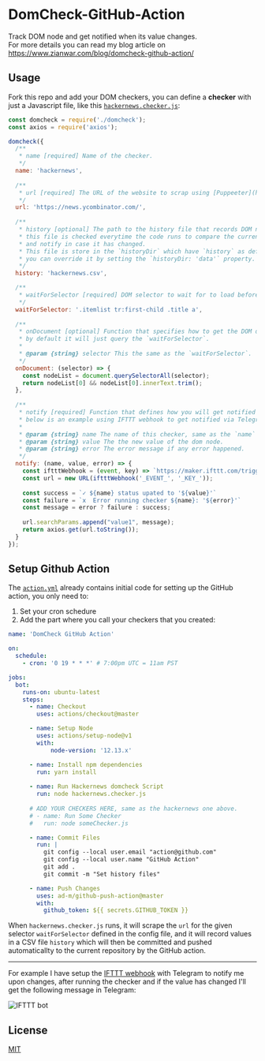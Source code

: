 # DomCheck-GitHub-Action

Track DOM node and get notified when its value changes.  
For more details you can read my blog article on https://www.zianwar.com/blog/domcheck-github-action/

## Usage
Fork this repo and add your DOM checkers, you can define a **checker** with just a Javascript file, like this [`hackernews.checker.js`](https://github.com/zianwar/domcheck-github-action/blob/master/hackernews.checker.js):
```js
const domcheck = require('./domcheck');
const axios = require('axios');

domcheck({
  /**
   * name [required] Name of the checker.
   */
  name: 'hackernews',
  
  /**
   * url [required] The URL of the website to scrap using [Puppeeter](https://developers.google.com/web/tools/puppeteer)
   */
  url: 'https://news.ycombinator.com/',
  
  /**
   * history [optional] The path to the history file that records DOM node values,
   * this file is checked everytime the code runs to compare the current value against old values,
   * and notify in case it has changed.
   * This file is store in the `historyDir` which have `history` as default folder name,
   * you can override it by setting the `historyDir: 'data'` property.
   */
  history: 'hackernews.csv',

  /**
   * waitForSelector [required] DOM selector to wait for to load before scraping.
   */  
  waitForSelector: '.itemlist tr:first-child .title a',
  
  /**
   * onDocument [optional] Function that specifies how to get the DOM data from the url, 
   * by default it will just query the `waitForSelector`.
   *
   * @param {string} selector This the same as the `waitForSelector`.
   */
  onDocument: (selector) => {
    const nodeList = document.querySelectorAll(selector);
    return nodeList[0] && nodeList[0].innerText.trim();
  },
  
  /**
   * notify [required] Function that defines how you will get notified with the result,
   * below is an example using IFTTT webhook to get notified via Telegram.
   *
   * @param {string} name The name of this checker, same as the `name` property.
   * @param {string} value The the new value of the dom node.
   * @param {string} error The error message if any error happened.
   */
  notify: (name, value, error) => {
    const iftttWebhook = (event, key) => `https://maker.ifttt.com/trigger/${event}/with/key/${key}`;
    const url = new URL(iftttWebhook('_EVENT_', '_KEY_'));
    
    const success = `✓ ${name} status upated to '${value}'`
    const failure = `𝗑  Error running checker ${name}: '${error}'`
    const message = error ? failure : success;
    
    url.searchParams.append("value1", message);
    return axios.get(url.toString());
  }
});
```
## Setup Github Action

The [`action.yml`](https://github.com/zianwar/domcheck-github-action/blob/master/.github/workflows/action.yml) already contains initial code for setting up the GitHub action, you only need to:
1. Set your cron schedure
2. Add the part where you call your checkers that you created:

```yaml
name: 'DomCheck GitHub Action'

on:
  schedule:
    - cron: '0 19 * * *' # 7:00pm UTC = 11am PST

jobs:
  bot:
    runs-on: ubuntu-latest
    steps:
      - name: Checkout
        uses: actions/checkout@master

      - name: Setup Node
        uses: actions/setup-node@v1
        with:
            node-version: '12.13.x'

      - name: Install npm dependencies
        run: yarn install
      
      - name: Run Hackernews domcheck Script
        run: node hackernews.checker.js
      
      # ADD YOUR CHECKERS HERE, same as the hackernews one above.
      # - name: Run Some Checker
      #   run: node someChecker.js

      - name: Commit Files
        run: |
          git config --local user.email "action@github.com"
          git config --local user.name "GitHub Action"
          git add .
          git commit -m "Set history files"

      - name: Push Changes
        uses: ad-m/github-push-action@master
        with:
          github_token: ${{ secrets.GITHUB_TOKEN }}
```

When `hackernews.checker.js` runs, it will scrape the `url` for the given selector `waitForSelector` defined in the config file, and it will record values in a CSV file `history` which will then be committed and pushed automaticallty to the current repository by the GitHub action.

---

For example I have setup the [IFTTT webhook](https://ifttt.com/maker_webhooks) with Telegram to notify me upon changes, after running the checker and if the value has changed I'll get the following message in Telegram:

![IFTTT bot](https://i.imgur.com/pInm3qg.png)

## License
[MIT](https://github.com/zianwar/domcheck-github-action/blob/master/LICENSE)
